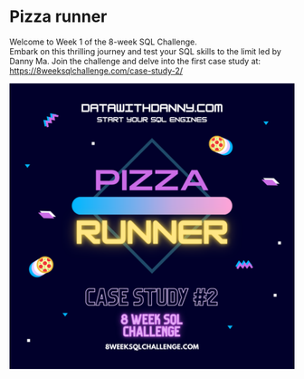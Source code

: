# Pizza runner

Welcome to Week 1 of the 8-week SQL Challenge.\
Embark on this thrilling journey and test your SQL skills to the limit led by Danny Ma. Join the challenge and delve into the first case study at: https://8weeksqlchallenge.com/case-study-2/

![Alt text](https://github.com/heatzer/pizza_runner/blob/main/Pizza%20runner.png)
